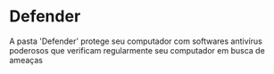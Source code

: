 # Defender
A pasta 'Defender' protege seu computador com softwares antivírus poderosos que verificam regularmente seu computador em busca de ameaças
